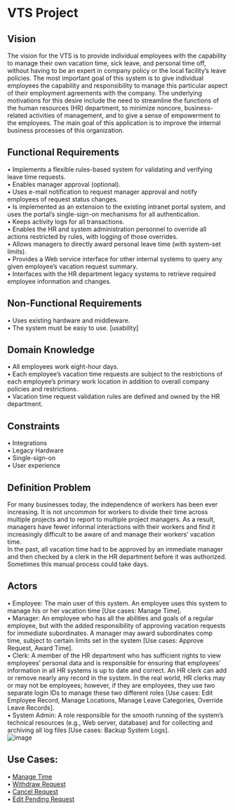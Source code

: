 # VTS Project

## Vision
The vision for the VTS is to provide individual employees with the capability to manage their own vacation time, sick leave, and personal time off, without having to be an expert in company policy or the local facility’s leave policies.
The most important goal of this system is to give individual employees the capability and responsibility to manage this particular aspect of their employment agreements with the company. The underlying motivations for this desire include the need to streamline the functions of the human resources (HR) department, to minimize noncore, business-related activities of management, and to give a sense of empowerment to the employees. The main goal of this application is to improve the internal business processes of this organization.

## Functional Requirements
•	Implements a flexible rules-based system for validating and verifying leave time requests. <br/>
•	Enables manager approval (optional). <br/>
•	Uses e-mail notification to request manager approval and notify employees of request status changes. <br/>
•	Is implemented as an extension to the existing intranet portal system, and uses the portal’s single-sign-on mechanisms for all authentication. <br/>
•	Keeps activity logs for all transactions. <br/>
•	Enables the HR and system administration personnel to override all actions restricted by rules, with logging of those overrides. <br/>
•	Allows managers to directly award personal leave time (with system-set limits). <br/>
•	Provides a Web service interface for other internal systems to query any given employee’s vacation request summary. <br/>
•	Interfaces with the HR department legacy systems to retrieve required employee information and changes. <br/>

## Non-Functional Requirements
•	Uses existing hardware and middleware. <br/>
•	 The system must be easy to use. [usability] <br/>

## Domain Knowledge
•	All employees work eight-hour days. <br/>
•	Each employee’s vacation time requests are subject to the restrictions of each employee’s primary work location in addition to overall company policies and restrictions. <br/>
•	Vacation time request validation rules are defined and owned by the HR department. <br/>

## Constraints
•	Integrations <br/>
•	Legacy Hardware <br/>
•	Single-sign-on <br/>
•	User experience <br/>

## Definition Problem
For many businesses today, the independence of workers has been ever increasing. It is not uncommon for workers to divide their time across multiple projects and to report to multiple project managers. As a result, managers have fewer informal interactions with their workers and find it increasingly difficult to be aware of and manage their workers’ vacation time.<br/>
In the past, all vacation time had to be approved by an immediate manager and then checked by a clerk in the HR department before it was authorized. Sometimes this manual process could take days.

## Actors
•	Employee: The main user of this system. An employee uses this system to manage his or her vacation time [Use cases: Manage Time]. <br/>
•	Manager: An employee who has all the abilities and goals of a regular employee, but with the added responsibility of approving vacation requests for immediate subordinates. A manager may award subordinates comp time, subject to certain limits set in the system [Use cases: Approve Request, Award Time]. <br/>
•	Clerk: A member of the HR department who has sufficient rights to view employees’ personal data and is responsible for ensuring that employees’ information in all HR systems is up to date and correct. An HR clerk can add or remove nearly any record in the system. In the real world, HR clerks may or may not be employees; however, if they are employees, they use two separate login IDs to manage these two different roles [Use cases: Edit Employee Record, Manage Locations, Manage Leave Categories, Override Leave Records]. <br/>
•	System Admin: A role responsible for the smooth running of the system’s technical resources (e.g., Web server, database) and for collecting and archiving all log files [Use cases: Backup System Logs]. <br/>
![image](https://github.com/Gioushy/VTS/assets/105521854/3445e3a7-d970-446c-8420-e5b5448716d7)

## Use Cases:
•	[Manage Time](https://github.com/Gioushy/VTS/blob/main/ManageTime/ManageTimeUseCase.md) <br/>
•	[Withdraw Request](https://github.com/Gioushy/VTS/blob/main/WithdrawRequest/WithdrawRequestUseCase.md) <br/>
•	[Cancel Request](https://github.com/Gioushy/VTS/blob/main/CancelRequest/CancelRequestUseCase.md) <br/>
•	[Edit Pending Request](https://github.com/Gioushy/VTS/blob/main/EditRequest/EditRequestUseCase.md) <br/>




